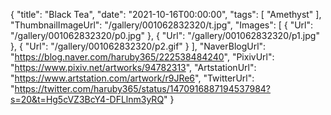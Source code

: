 {
   "title": "Black Tea",
   "date": "2021-10-16T00:00:00",
   "tags": [
      "Amethyst"
   ],
   "ThumbnailImageUrl": "/gallery/001062832320/t.jpg",
   "Images": [
      {
         "Url": "/gallery/001062832320/p0.jpg"
      },
      {
         "Url": "/gallery/001062832320/p1.jpg"
      },
      {
         "Url": "/gallery/001062832320/p2.gif"
      }
   ],
   "NaverBlogUrl": "https://blog.naver.com/haruby365/222538484240",
   "PixivUrl": "https://www.pixiv.net/artworks/94782313",
   "ArtstationUrl": "https://www.artstation.com/artwork/r9JRe6",
   "TwitterUrl": "https://twitter.com/haruby365/status/1470916887194537984?s=20&t=Hg5cVZ3BcY4-DFLlnm3yRQ"
}